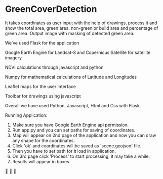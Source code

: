 # GreenCoverDetection
It takes coordinates as user input with the help of drawings, process it and show the total area, green area, non-green or 
build area and percentage of green area. 
Output image with masking of detected green area. 

We’ve used Flask for the application 

Google Earth Engine for Landsat-8 and Copernicus Satellite for satellite imagery

NDVI calculations through javascript and python 

Numpy for mathematical calculations of Latitude and Longitudes

Leaflet maps for the user interface 

Toolbar for drawings using javascript

Overall we have used Python, Javascript, Html and Css with Flask. 

Running Application:
1. Make sure you have Google Earth Engine api permission.
2. Run app.py and you can set paths for saving of coordinates.
3. Map will appear on 2nd page of the application and now you can draw any shape for the coordinates.
4. Click 'ok' and coordinates will be saved as 'scene.geojson' file.
5. Then you have to set path for it load in application.
6. On 3rd page click 'Process' to start processing, it may take a while.
7. Results will appear in boxes. 

:deciduous_tree: :evergreen_tree: :palm_tree:
